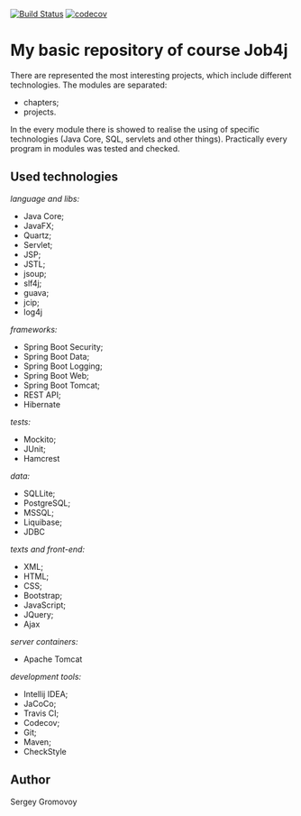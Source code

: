 [![Build Status](https://travis-ci.com/Sir-Hedgehog/job4j.svg?branch=master)](https://travis-ci.org/Sir-Hedgehog/job4j)
[![codecov](https://codecov.io/gh/Sir-Hedgehog/job4j/branch/master/graph/badge.svg)](https://codecov.io/gh/Sir-Hedgehog/job4j)

# My basic repository of course Job4j

There are represented the most interesting projects, which include different technologies.
The modules are separated:

- chapters;
- projects.

In the every module there is showed to realise the using of specific technologies (Java Core, SQL, servlets and other things).
Practically every program in modules was tested and checked.

## Used technologies

*language and libs:*
* Java Core;
* JavaFX;
* Quartz;
* Servlet;
* JSP;
* JSTL;
* jsoup;
* slf4j;
* guava;
* jcip; 
* log4j

*frameworks:*
* Spring Boot Security;
* Spring Boot Data;
* Spring Boot Logging;
* Spring Boot Web;
* Spring Boot Tomcat;
* REST API;
* Hibernate

*tests:*
* Mockito;
* JUnit;
* Hamcrest

*data:*
* SQLLite;
* PostgreSQL;
* MSSQL;
* Liquibase;
* JDBC

*texts and front-end:*
* XML;
* HTML;
* CSS;
* Bootstrap;
* JavaScript;
* JQuery;
* Ajax

*server containers:*
* Apache Tomcat 

*development tools:*
* Intellij IDEA;
* JaCoCo;
* Travis CI;
* Codecov;
* Git;
* Maven;
* CheckStyle

## Author
Sergey Gromovoy



